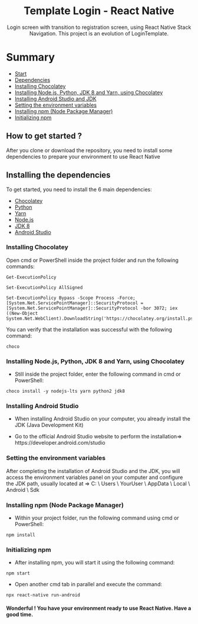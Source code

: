 <h1 align="center">Template Login - React Native</h1>
<p align="center">Login screen with transition to registration screen, using React Native Stack Navigation. This project is an evolution of LoginTemplate.</p>

Summary
=================
<!--ts-->
   * [Start](#start)
   * [Dependencies](#dependencies)
   * [Installing Chocolatey](#chocolatey)
   * [Installing Node.js, Python, JDK 8 and Yarn, using Chocolatey](#others)
   * [Installing Android Studio and JDK](#android)
   * [Setting the environment variables](#environment)
   * [Installing npm (Node Package Manager)](#npm)
   * [Initializing npm](#init)
<!--te-->

<h2 id="start">How to get started ?</h2>
<p>After you clone or download the repository, you need to install some dependencies to prepare your environment to use React Native</p>

<h2 id="dependencies">Installing the dependencies</h2>
<p>To get started, you need to install the 6 main dependencies:</p>

<!--ts-->
   * [Chocolatey](#chocolatey)
   * [Python](#others)
   * [Yarn](#others)
   * [Node.js](#others)
   * [JDK 8](#)
   * [Android Studio](#)
<!--te-->

<h3 id="chocolatey">Installing Chocolatey</h3>
<p>Open cmd or PowerShell inside the project folder and run the following commands:</p>

<pre><code>Get-ExecutionPolicy</code></pre>
<pre><code>Set-ExecutionPolicy AllSigned</code></pre>
<pre><code>Set-ExecutionPolicy Bypass -Scope Process -Force; [System.Net.ServicePointManager]::SecurityProtocol = [System.Net.ServicePointManager]::SecurityProtocol -bor 3072; iex ((New-Object System.Net.WebClient).DownloadString('https://chocolatey.org/install.ps1'))</code></pre>

<p>You can verify that the installation was successful with the following command:</p>

<pre><code>choco</code></pre>

<h3 id="others">Installing Node.js, Python, JDK 8 and Yarn, using Chocolatey</h3>
<ul><li>Still inside the project folder, enter the following command in cmd or PowerShell:</li></ul>

<pre><code>choco install -y nodejs-lts yarn python2 jdk8</code></pre>

<h3 id="android">Installing Android Studio</h3>

<ul><li>When installing Android Studio on your computer, you already install the JDK (Java Development Kit)</li></ul>
<ul><li>Go to the official Android Studio website to perform the installation=> https://developer.android.com/studio</li></ul>

<h3 id="environment">Setting the environment variables</h3>
<p>After completing the installation of Android Studio and the JDK, you will access the environment variables panel on your computer and configure the JDK path, usually located at => C: \ Users \ YourUser \ AppData \ Local \ Android \ Sdk</p>

<h3 id="npm">Installing npm (Node Package Manager)</h3>
<ul><li>Within your project folder, run the following command using cmd or PowerShell:</li></ul>

<pre><code>npm install</code></pre>

<h3 id="init">Initializing npm</h3>
<ul><li>After installing npm, you will start it using the following command:</li></ul>

<pre><code>npm start</code></pre>

<ul><li>Open another cmd tab in parallel and execute the command:</li></ul>

<pre><code>npx react-native run-android</code></pre>

<h4>Wonderful ! You have your environment ready to use React Native. Have a good time.</h4>

